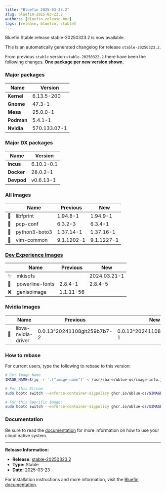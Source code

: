 ```yaml
---
title: "Bluefin 2025-03-23.2"
slug: bluefin-2025-03-23.2
authors: [bluefin-release-bot]
tags: [release, bluefin, stable]
---
```


Bluefin Stable release stable-20250323.2 is now available.


This is an automatically generated changelog for release `stable-20250323.2`.

From previous `stable` version `stable-20250322.2` there have been the following changes. **One package per new version shown.**

### Major packages

| Name       | Version      |
| ---------- | ------------ |
| **Kernel** | 6.13.5-200   |
| **Gnome**  | 47.3-1       |
| **Mesa**   | 25.0.0-1     |
| **Podman** | 5.4.1-1      |
| **Nvidia** | 570.133.07-1 |

### Major DX packages

| Name       | Version    |
| ---------- | ---------- |
| **Incus**  | 6.10.1-0.1 |
| **Docker** | 28.0.2-1   |
| **Devpod** | v0.6.13-1  |

### All Images

|     | Name          | Previous   | New        |
| --- | ------------- | ---------- | ---------- |
| 🔄  | libfprint     | 1.94.8-1   | 1.94.9-1   |
| 🔄  | pcp-conf      | 6.3.2-3    | 6.3.4-1    |
| 🔄  | python3-boto3 | 1.37.14-1  | 1.37.16-1  |
| 🔄  | vim-common    | 9.1.1202-1 | 9.1.1227-1 |

### [Dev Experience Images](https://docs.projectbluefin.io/bluefin-dx)

|     | Name            | Previous  | New          |
| --- | --------------- | --------- | ------------ |
| ✨  | mkisofs         |           | 2024.03.21-1 |
| 🔄  | powerline-fonts | 2.8.4-1   | 2.8.4-5      |
| ❌  | genisoimage     | 1.1.11-56 |              |

### Nvidia Images

|     | Name                | Previous                    | New                         |
| --- | ------------------- | --------------------------- | --------------------------- |
| 🔄  | libva-nvidia-driver | 0.0.13^20241108git259b7b7-2 | 0.0.13^20241108git259b7b7-1 |

### How to rebase

For current users, type the following to rebase to this version:

```bash
# Get Image Name
IMAGE_NAME=$(jq -r '.["image-name"]' < /usr/share/ublue-os/image-info.json)

# For this Stream
sudo bootc switch --enforce-container-sigpolicy ghcr.io/ublue-os/$IMAGE_NAME:stable

# For this Specific Image:
sudo bootc switch --enforce-container-sigpolicy ghcr.io/ublue-os/$IMAGE_NAME:stable-20250323.2
```

### Documentation

Be sure to read the [documentation](https://docs.projectbluefin.io/) for more information
on how to use your cloud native system.

---

**Release Information:**

- **Release:** [stable-20250323.2](https://github.com/ublue-os/bluefin/releases/tag/stable-20250323.2)
- **Type:** Stable
- **Date:** 2025-03-23

For installation instructions and more information, visit the [Bluefin documentation](https://docs.projectbluefin.io/).
